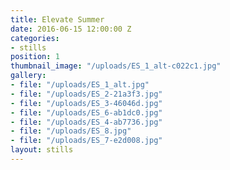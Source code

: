 ```yaml
---
title: Elevate Summer
date: 2016-06-15 12:00:00 Z
categories:
- stills
position: 1
thumbnail_image: "/uploads/ES_1_alt-c022c1.jpg"
gallery:
- file: "/uploads/ES_1_alt.jpg"
- file: "/uploads/ES_2-21a3f3.jpg"
- file: "/uploads/ES_3-46046d.jpg"
- file: "/uploads/ES_6-ab1dc0.jpg"
- file: "/uploads/ES_4-ab7736.jpg"
- file: "/uploads/ES_8.jpg"
- file: "/uploads/ES_7-e2d008.jpg"
layout: stills
---
```


